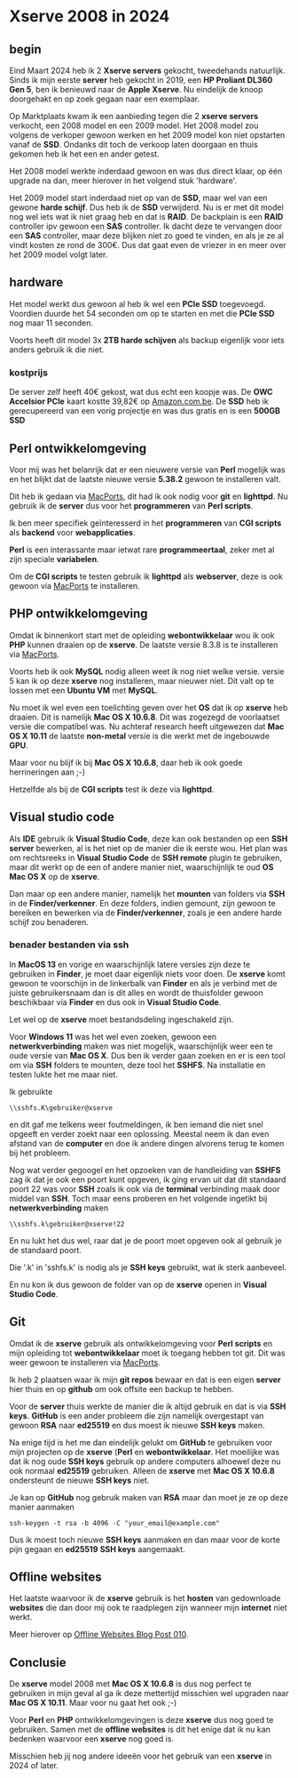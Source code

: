 # Xserve 2008 in 2024

## begin

Eind Maart 2024 heb ik 2 **Xserve servers** gekocht, tweedehands natuurlijk. Sinds ik mijn eerste **server** heb gekocht in 2019, een **HP Proliant DL360 Gen 5**, ben ik benieuwd naar de **Apple Xserve**. Nu eindelijk de knoop doorgehakt en op zoek gegaan naar een exemplaar.

Op Marktplaats kwam ik een aanbieding tegen die 2 **xserve servers** verkocht, een 2008 model en een 2009 model. Het 2008 model zou volgens de verkoper gewoon werken en het 2009 model kon niet opstarten vanaf de **SSD**. Ondanks dit toch de verkoop laten doorgaan en thuis gekomen heb ik het een en ander getest.

Het 2008 model werkte inderdaad gewoon en was dus direct klaar, op één upgrade na dan, meer hierover in het volgend stuk 'hardware'.

Het 2009 model start inderdaad niet op van de **SSD**, maar wel van een gewone **harde schijf**. Dus heb ik de **SSD** verwijderd. Nu is er met dit model nog wel iets wat ik niet graag heb en dat is **RAID**. De backplain is een **RAID** controller ipv gewoon een **SAS** controller. Ik dacht deze te vervangen door een **SAS** controller, maar deze blijken niet zo goed te vinden, en als je ze al vindt kosten ze rond de 300€. Dus dat gaat even de vriezer in en meer over het 2009 model volgt later.

## hardware

Het model werkt dus gewoon al heb ik wel een **PCIe SSD** toegevoegd. Voordien duurde het 54 seconden om op te starten en met die **PCIe SSD** nog maar 11 seconden.

Voorts heeft dit model 3x **2TB harde schijven** als backup eigenlijk voor iets anders gebruik ik die niet.

### kostprijs

De server zelf heeft 40€ gekost, wat dus echt een koopje was. De **OWC Accelsior PCIe** kaart kostte 39,82€ op [Amazon.com.be](https://amazon.com.be). De **SSD** heb ik gerecupereerd van een vorig projectje en was dus gratis en is een **500GB SSD**

## Perl ontwikkelomgeving

Voor mij was het belanrijk dat er een nieuwere versie van **Perl** mogelijk was en het blijkt dat de laatste nieuwe versie **5.38.2** gewoon te installeren valt.

Dit heb ik gedaan via [MacPorts](https://www.macports.org), dit had ik ook nodig voor **git** en **lighttpd**.
Nu gebruik ik de **server** dus voor het **programmeren** van **Perl scripts**. 

Ik ben meer specifiek geïnteresserd in het **programmeren** van **CGI scripts** als **backend** voor **webapplicaties**.

**Perl** is een interassante maar ietwat rare **programmeertaal**, zeker met al zijn speciale **variabelen**.

Om de **CGI scripts** te testen gebruik ik **lighttpd** als **webserver**, deze is ook gewoon via [MacPorts](https://www.macports.org) te installeren.

## PHP ontwikkelomgeving

Omdat ik binnenkort start met de opleiding **webontwikkelaar** wou ik ook **PHP** kunnen draaien op de **xserve**. De laatste versie 8.3.8 is te installeren via [MacPorts](https://www.macports.org).

Voorts heb ik ook **MySQL** nodig alleen weet ik nog niet welke versie. versie 5 kan ik op deze **xserve** nog installeren, maar nieuwer niet. Dit valt op te lossen met een **Ubuntu VM** met **MySQL**.

Nu moet ik wel even een toelichting geven over het **OS** dat ik op **xserve** heb draaien. Dit is namelijk **Mac OS X 10.6.8**. Dit was zogezegd de voorlaatset versie die compatibel was. Nu achteraf research heeft uitgewezen dat **Mac OS X 10.11** de laatste **non-metal** versie is die werkt met de ingebouwde **GPU**.

Maar voor nu blijf ik bij **Mac OS X 10.6.8**, daar heb ik ook goede herrineringen aan ;-)

Hetzelfde als bij de **CGI scripts** test ik deze via **lighttpd**.

## Visual studio code

Als **IDE** gebruik ik **Visual Studio Code**, deze kan ook bestanden op een **SSH server** bewerken, al is het niet op de manier die ik eerste wou. Het plan was om rechtsreeks in **Visual Studio Code** de **SSH remote** plugin te gebruiken, maar dit werkt op de een of andere manier niet, waarschijnlijk te oud **OS Mac OS X** op de **xserve**.

Dan maar op een andere manier, namelijk het **mounten** van folders via **SSH** in de **Finder/verkenner**. En deze folders, indien gemount, zijn gewoon te bereiken en bewerken via de **Finder/verkenner**, zoals je een andere harde schijf zou benaderen.

### benader bestanden via ssh

In **MacOS 13** en vorige en waarschijnlijk latere versies zijn deze te gebruiken in **Finder**, je moet daar eigenlijk niets voor doen. De **xserve** komt gewoon te voorschijn in de linkerbalk van **Finder** en als je verbind met de juiste gebruikersnaam dan is dit alles en wordt de thuisfolder gewoon beschikbaar via **Finder** en dus ook in **Visual Studio Code**.

Let wel op de **xserve** moet bestandsdeling ingeschakeld zijn.

Voor **Windows 11** was het wel even zoeken, gewoon een **netwerkverbinding** maken was niet mogelijk, waarschijnlijk weer een te oude versie van **Mac OS X**. Dus ben ik verder gaan zoeken en er is een tool om via **SSH** folders te mounten, deze tool het **SSHFS**. Na installatie en testen lukte het me maar niet.

Ik gebruikte

	\\sshfs.K\gebruiker@xserve
	
en dit gaf me telkens weer foutmeldingen, ik ben iemand die niet snel opgeeft en verder zoekt naar een oplossing. Meestal neem ik dan even afstand van de **computer** en doe ik andere dingen alvorens terug te komen bij het probleem.

Nog wat verder gegoogel en het opzoeken van de handleiding van **SSHFS** zag ik dat je ook een poort kunt opgeven, ik ging ervan uit dat dit standaard poort 22 was voor **SSH** zoals ik ook via de **terminal** verbinding maak door middel van **SSH**. Toch maar eens proberen en het volgende ingetikt bij **netwerkverbinding** maken

	\\sshfs.k\gebruiker@xserve!22
	
En nu lukt het dus wel, raar dat je de poort moet opgeven ook al gebruik je de standaard poort.

Die '.k' in 'sshfs.k' is nodig als je **SSH keys** gebruikt, wat ik sterk aanbeveel.

En nu kon ik dus gewoon de folder van op de **xserve** openen in **Visual Studio Code**.

## Git

Omdat ik de **xserve** gebruik als ontwikkelomgeving voor **Perl scripts** en mijn opleiding tot **webontwikkelaar** moet ik toegang hebben tot git. Dit was weer gewoon te installeren via [MacPorts](https://www.macports.org).

Ik heb 2 plaatsen waar ik mijn **git repos** bewaar en dat is een eigen **server** hier thuis en op **github** om ook offsite een backup te hebben.

Voor de **server** thuis werkte de manier die ik altijd gebruik en dat is via **SSH keys**. **GitHub** is een ander probleem die zijn namelijk overgestapt van gewoon **RSA** naar **ed25519** en dus moest ik nieuwe **SSH keys** maken.

Na enige tijd is het me dan eindelijk gelukt om **GitHub** te gebruiken voor mijn projecten op de **xserve** (**Perl** en **webontwikkelaar**. Het moeilijke was dat ik nog oude **SSH keys** gebruik op andere computers alhoewel deze nu ook normaal **ed25519** gebruiken. Alleen de **xserve** met **Mac OS X 10.6.8** ondersteunt de nieuwe **SSH keys** niet.

Je kan op **GitHub** nog gebruik maken van **RSA** maar dan moet je ze op deze manier aanmaken

	ssh-keygen -t rsa -b 4096 -C "your_email@example.com"
	
Dus ik moest toch nieuwe **SSH keys** aanmaken en dan maar voor de korte pijn gegaan en **ed25519** **SSH keys** aangemaakt.

## Offline websites

Het laatste waarvoor ik de **xserve** gebruik is het **hosten** van gedownloade **websites** die dan door mij ook te raadplegen zijn wanneer mijn **internet** niet werkt. 

Meer hierover op [Offline Websites Blog Post 010](https://github.com/gwendebrul/blog/tree/main/2024/010%20offline%20webpages).

## Conclusie

De **xserve** model 2008 met **Mac OS X 10.6.8** is dus nog perfect te gebruiken in mijn geval al ga ik deze mettertijd misschien wel upgraden naar **Mac OS X 10.11**. Maar voor nu gaat het ook ;-)

Voor **Perl** en **PHP** ontwikkelomgevingen is deze **xserve** dus nog goed te gebruiken. Samen met de **offline websites** is dit het enige dat ik nu kan bedenken waarvoor een **xserve** nog goed is.

Misschien heb jij nog andere ideeën voor het gebruik van een **xserve** in 2024 of later.